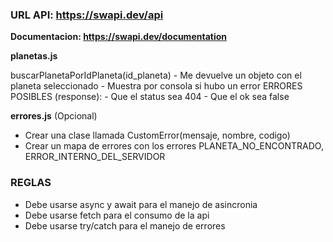 

### URL API: https://swapi.dev/api

**Documentacion: https://swapi.dev/documentation**


**planetas.js**

buscarPlanetaPorIdPlaneta(id_planeta) 
    - Me devuelve un objeto con el planeta seleccionado
    - Muestra por consola si hubo un error
    ERRORES POSIBLES (response):
        - Que el status sea 404
        - Que el ok sea false


**errores.js** (Opcional)

- Crear una clase llamada CustomError(mensaje, nombre, codigo)
- Crear un mapa de errores con los errores PLANETA_NO_ENCONTRADO, ERROR_INTERNO_DEL_SERVIDOR


### REGLAS

- Debe usarse async y await para el manejo de asincronia
- Debe usarse fetch para el consumo de la api
- Debe usarse try/catch para el manejo de errores
